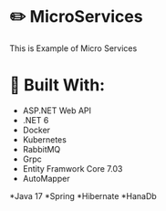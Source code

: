 # :pencil2: MicroServices
This is Example of Micro Services

# :hammer: Built With:
* ASP.NET Web API
* .NET 6
* Docker
* Kubernetes
* RabbitMQ
* Grpc
* Entity Framwork Core 7.03
* AutoMapper

*Java 17
*Spring
*Hibernate
*HanaDb

